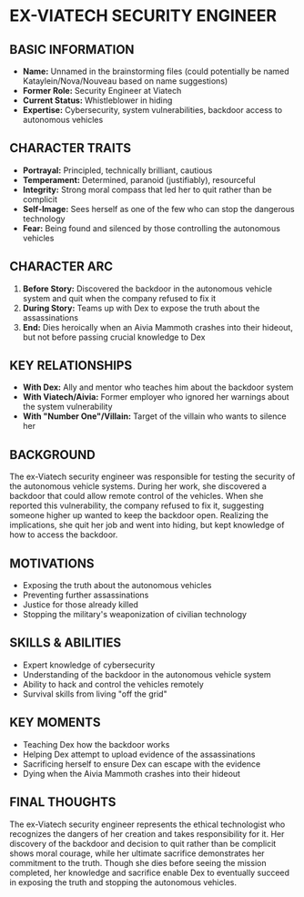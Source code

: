 # EX-VIATECH SECURITY ENGINEER

## BASIC INFORMATION
- **Name:** Unnamed in the brainstorming files (could potentially be named Kataylein/Nova/Nouveau based on name suggestions)
- **Former Role:** Security Engineer at Viatech
- **Current Status:** Whistleblower in hiding
- **Expertise:** Cybersecurity, system vulnerabilities, backdoor access to autonomous vehicles

## CHARACTER TRAITS
- **Portrayal:** Principled, technically brilliant, cautious
- **Temperament:** Determined, paranoid (justifiably), resourceful
- **Integrity:** Strong moral compass that led her to quit rather than be complicit
- **Self-Image:** Sees herself as one of the few who can stop the dangerous technology
- **Fear:** Being found and silenced by those controlling the autonomous vehicles

## CHARACTER ARC
1. **Before Story:** Discovered the backdoor in the autonomous vehicle system and quit when the company refused to fix it
2. **During Story:** Teams up with Dex to expose the truth about the assassinations
3. **End:** Dies heroically when an Aivia Mammoth crashes into their hideout, but not before passing crucial knowledge to Dex

## KEY RELATIONSHIPS
- **With Dex:** Ally and mentor who teaches him about the backdoor system
- **With Viatech/Aivia:** Former employer who ignored her warnings about the system vulnerability
- **With "Number One"/Villain:** Target of the villain who wants to silence her

## BACKGROUND
The ex-Viatech security engineer was responsible for testing the security of the autonomous vehicle systems. During her work, she discovered a backdoor that could allow remote control of the vehicles. When she reported this vulnerability, the company refused to fix it, suggesting someone higher up wanted to keep the backdoor open. Realizing the implications, she quit her job and went into hiding, but kept knowledge of how to access the backdoor.

## MOTIVATIONS
- Exposing the truth about the autonomous vehicles
- Preventing further assassinations
- Justice for those already killed
- Stopping the military's weaponization of civilian technology

## SKILLS & ABILITIES
- Expert knowledge of cybersecurity
- Understanding of the backdoor in the autonomous vehicle system
- Ability to hack and control the vehicles remotely
- Survival skills from living "off the grid"

## KEY MOMENTS
- Teaching Dex how the backdoor works
- Helping Dex attempt to upload evidence of the assassinations
- Sacrificing herself to ensure Dex can escape with the evidence
- Dying when the Aivia Mammoth crashes into their hideout

## FINAL THOUGHTS
The ex-Viatech security engineer represents the ethical technologist who recognizes the dangers of her creation and takes responsibility for it. Her discovery of the backdoor and decision to quit rather than be complicit shows moral courage, while her ultimate sacrifice demonstrates her commitment to the truth. Though she dies before seeing the mission completed, her knowledge and sacrifice enable Dex to eventually succeed in exposing the truth and stopping the autonomous vehicles.
